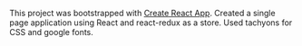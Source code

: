 This project was bootstrapped with [Create React App](https://github.com/facebook/create-react-app).
Created a single page application using React and react-redux as a store.
Used tachyons for CSS and google fonts.
